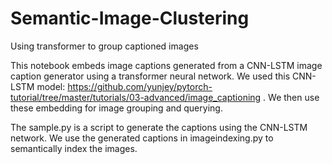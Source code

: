 # Semantic-Image-Clustering
Using transformer to group captioned images

This notebook embeds image captions generated from a CNN-LSTM image caption generator using a transformer neural network. We used this CNN-LSTM model: https://github.com/yunjey/pytorch-tutorial/tree/master/tutorials/03-advanced/image_captioning . We then use these embedding for image grouping and querying. 

The sample.py is a script to generate the captions using the CNN-LSTM network. We use the generated captions in imageindexing.py to semantically index the images.
